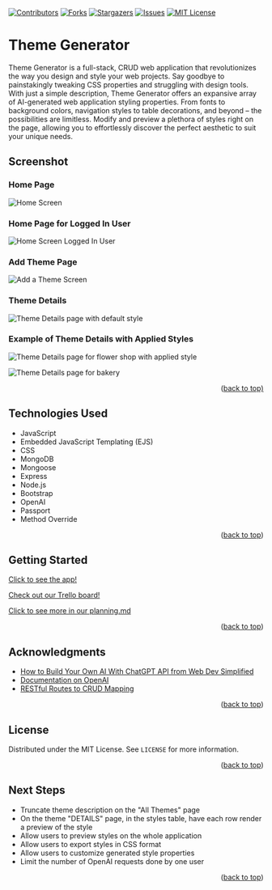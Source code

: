 <a name="readme-top"></a>

[![Contributors][contributors-shield]][contributors-url]
[![Forks][forks-shield]][forks-url]
[![Stargazers][stars-shield]][stars-url]
[![Issues][issues-shield]][issues-url]
[![MIT License][license-shield]][license-url]
# Theme Generator
Theme Generator is a full-stack, CRUD web application that revolutionizes the way you design and style your web projects. Say goodbye to painstakingly tweaking CSS properties and struggling with design tools.  With just a simple description, Theme Generator offers an expansive array of AI-generated web application styling properties. From fonts to background colors, navigation styles to table decorations, and beyond – the possibilities are limitless. Modify and preview a plethora of styles right on the page, allowing you to effortlessly discover the perfect aesthetic to suit your unique needs.


## Screenshot
### Home Page
![Home Screen](https://github.com/laurencmendoza/theme-generator/assets/137251999/b4b0237b-fe96-462e-94a2-02acf77e00e7)
### Home Page for Logged In User
![Home Screen Logged In User](https://github.com/laurencmendoza/theme-generator/assets/137251999/09bf312f-a58b-4b08-a414-497c41654793)
### Add Theme Page
![Add a Theme Screen](https://github.com/laurencmendoza/theme-generator/assets/137251999/0953065e-e45b-4371-b1d0-ca68819c0d66)
### Theme Details
![Theme Details page with default style](https://github.com/laurencmendoza/theme-generator/assets/137251999/2fd71410-742f-42bf-931a-d23450c0f262)
### Example of Theme Details with Applied Styles
![Theme Details page for flower shop with applied style](https://github.com/laurencmendoza/theme-generator/assets/137251999/3c94a90b-66be-4c56-ae40-fb5bbf226b7e)  

![Theme Details page for bakery](https://github.com/laurencmendoza/theme-generator/assets/137251999/26833741-a130-450f-8869-7847a7102c8f)




<p align="right">(<a href="#readme-top">back to top)</a></p>

## Technologies Used

- JavaScript
- Embedded JavaScript Templating (EJS)
- CSS
- MongoDB
- Mongoose
- Express
- Node.js
- Bootstrap
- OpenAI
- Passport
- Method Override

<p align="right">(<a href="#readme-top">back to top</a>)</p>

## Getting Started

[Click to see the app!](https://alella-theme-generator-49b5c35126f2.herokuapp.com/)

[Check out our Trello board!](https://trello.com/b/1AhAgCnS/theme-generator)

[Click to see more in our planning.md](https://github.com/laurencmendoza/theme-generator/blob/main/lib/planning.md)

<p align="right">(<a href="#readme-top">back to top</a>)</p>

<!-- ACKNOWLEDGMENTS -->
## Acknowledgments

* [How to Build Your Own AI With ChatGPT API from Web Dev Simplified](https://youtu.be/4qNwoAAfnk4)
* [Documentation on OpenAI](https://platform.openai.com/docs/libraries/node-js-library)
* [RESTful Routes to CRUD Mapping](https://gist.github.com/jim-clark/17908763db7bd3c403e6#routing-for-nested-resources-onemany--manymany-relationships)

<p align="right">(<a href="#readme-top">back to top</a>)</p>

<!-- LICENSE -->
## License

Distributed under the MIT License. See `LICENSE` for more information.

<p align="right">(<a href="#readme-top">back to top</a>)</p>

## Next Steps

- Truncate theme description on the "All Themes" page
- On the theme "DETAILS" page, in the styles table, have each row render a preview of the style
- Allow users to preview styles on the whole application
- Allow users to export styles in CSS format
- Allow users to customize generated style properties
- Limit the number of OpenAI requests done by one user

<p align="right">(<a href="#readme-top">back to top</a>)</p>

<!-- MARKDOWN LINKS & IMAGES -->
<!-- https://www.markdownguide.org/basic-syntax/#reference-style-links -->
[contributors-shield]: https://img.shields.io/github/contributors/laurencmendoza/theme-generator.svg?style=for-the-badge
[contributors-url]: https://github.com/laurencmendoza/theme-generator/graphs/contributors
[forks-shield]: https://img.shields.io/github/forks/laurencmendoza/theme-generator.svg?style=for-the-badge
[forks-url]: https://github.com/laurencmendoza/theme-generator/network/members
[stars-shield]: https://img.shields.io/github/stars/laurencmendoza/theme-generator.svg?style=for-the-badge
[stars-url]: https://github.com/laurencmendoza/theme-generator/stargazers
[issues-shield]: https://img.shields.io/github/issues/laurencmendoza/theme-generator.svg?style=for-the-badge
[issues-url]: https://github.com/laurencmendoza/theme-generator/issues
[license-shield]: https://img.shields.io/github/license/laurencmendoza/theme-generator.svg?style=for-the-badge
[license-url]: https://github.com/laurencmendoza/theme-generator/blob/master/LICENSE.txt
